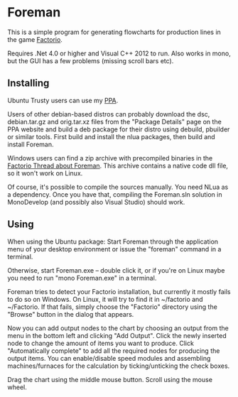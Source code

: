 # Foreman #

This is a simple program for generating flowcharts for production lines in the game [Factorio](https://www.factorio.com/).

Requires .Net 4.0 or higher and Visual C++ 2012 to run. Also works in mono, but the GUI has a few problems (missing scroll bars etc).

## Installing ##

Ubuntu Trusty users can use my [PPA](https://launchpad.net/~florian-will/+archive/ubuntu/factorio).

Users of other debian-based distros can probably download the dsc, debian.tar.gz and orig.tar.xz files from the "Package Details" page on the PPA website and build a deb package for their distro using debuild, pbuilder or similar tools. First build and install the nlua packages, then build and install Foreman.

Windows users can find a zip archive with precompiled binaries in the [Factorio Thread about Foreman](http://www.factorioforums.com/forum/viewtopic.php?p=57761#p57761). This archive contains a native code dll file, so it won't work on Linux.

Of course, it's possible to compile the sources manually. You need NLua as a dependency. Once you have that, compiling the Foreman.sln solution in MonoDevelop (and possibly also Visual Studio) should work.

## Using ##

When using the Ubuntu package: Start Foreman through the application menu of your desktop environment or issue the "foreman" command in a terminal.

Otherwise, start Foreman.exe – double click it, or if you're on Linux maybe you need to run "mono Foreman.exe" in a terminal.

Foreman tries to detect your Factorio installation, but currently it mostly fails to do so on Windows. On Linux, it will try to find it in ~/factorio and ~/Factorio. If that fails, simply choose the "Factorio" directory using the "Browse" button in the dialog that appears.

Now you can add output nodes to the chart by choosing an output from the menu in the bottom left and clicking "Add Output". Click the newly inserted node to change the amount of items you want to produce. Click "Automatically complete" to add all the required nodes for producing the output items. You can enable/disable speed modules and assembling machines/furnaces for the calculation by ticking/unticking the check boxes.

Drag the chart using the middle mouse button. Scroll using the mouse wheel.
